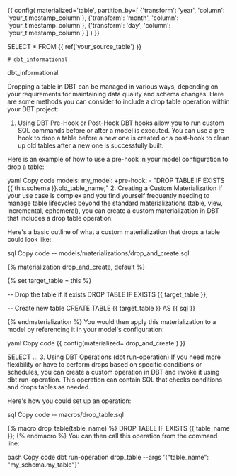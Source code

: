 {{ config(
    materialized='table',
    partition_by=[
        {'transform': 'year', 'column': 'your_timestamp_column'},
        {'transform': 'month', 'column': 'your_timestamp_column'},
        {'transform': 'day', 'column': 'your_timestamp_column'}
    ]
) }}

SELECT
    *
FROM
    {{ ref('your_source_table') }}
    
    # dbt_informational
dbt_informational

Dropping a table in DBT can be managed in various ways, depending on your requirements for maintaining data quality and schema changes. Here are some methods you can consider to include a drop table operation within your DBT project:

1. Using DBT Pre-Hook or Post-Hook
DBT hooks allow you to run custom SQL commands before or after a model is executed. You can use a pre-hook to drop a table before a new one is created or a post-hook to clean up old tables after a new one is successfully built.

Here is an example of how to use a pre-hook in your model configuration to drop a table:

yaml
Copy code
models:
  my_model:
    +pre-hook:
      - "DROP TABLE IF EXISTS {{ this.schema }}.old_table_name;"
2. Creating a Custom Materialization
If your use case is complex and you find yourself frequently needing to manage table lifecycles beyond the standard materializations (table, view, incremental, ephemeral), you can create a custom materialization in DBT that includes a drop table operation.

Here's a basic outline of what a custom materialization that drops a table could look like:

sql
Copy code
-- models/materializations/drop_and_create.sql

{% materialization drop_and_create, default %}

{% set target_table = this %}

-- Drop the table if it exists
DROP TABLE IF EXISTS {{ target_table }};

-- Create new table
CREATE TABLE {{ target_table }}
AS
{{ sql }}

{% endmaterialization %}
You would then apply this materialization to a model by referencing it in your model's configuration:

yaml
Copy code
{{ config(materialized='drop_and_create') }}

SELECT ...
3. Using DBT Operations (dbt run-operation)
If you need more flexibility or have to perform drops based on specific conditions or schedules, you can create a custom operation in DBT and invoke it using dbt run-operation. This operation can contain SQL that checks conditions and drops tables as needed.

Here's how you could set up an operation:

sql
Copy code
-- macros/drop_table.sql

{% macro drop_table(table_name) %}
    DROP TABLE IF EXISTS {{ table_name }};
{% endmacro %}
You can then call this operation from the command line:

bash
Copy code
dbt run-operation drop_table --args '{"table_name": "my_schema.my_table"}'




